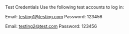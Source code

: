 Test Credentials
Use the following test accounts to log in:

Email: testing1@testing.com
Password: 123456

Email: testing2@test.com
Password: 123456
